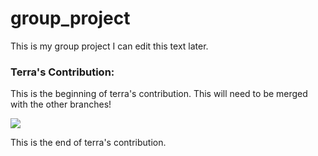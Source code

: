 # group_project
This is my group project I can edit this text later.




### Terra's Contribution:

This is the beginning of terra's contribution.
This will need to be merged with the other branches!

![](https://i.pinimg.com/originals/e7/5d/49/e75d4994914bd36cf0212df3fba85b8f.gif)

This is the end of terra's contribution.
